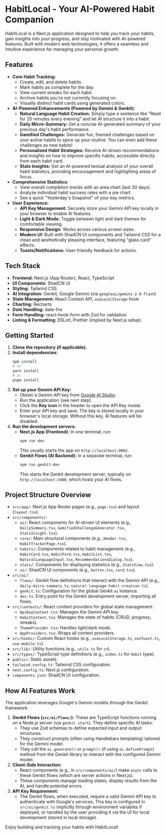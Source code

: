 # HabitLocal - Your AI-Powered Habit Companion

HabitLocal is a Next.js application designed to help you track your habits, gain insights into your progress, and stay motivated with AI-powered features. Built with modern web technologies, it offers a seamless and intuitive experience for managing your personal growth.

## Features

*   **Core Habit Tracking:**
    *   Create, edit, and delete habits.
    *   Mark habits as complete for the day.
    *   View current streaks for each habit.
    *   Archive habits you're not currently focusing on.
    *   Visually distinct habit cards using generated colors.
*   **AI-Powered Enhancements (Powered by Gemini & Genkit):**
    *   **Natural Language Habit Creation:** Simply type a sentence like "Read for 20 minutes every evening" and let AI structure it into a habit.
    *   **Daily Micro-Summary:** Get a concise AI-generated summary of your previous day's habit performance.
    *   **Gamified Challenges:** Generate fun, themed challenges based on your active habits to spice up your routine. You can even add these challenges as new habits!
    *   **Personalized Habit Strategies:** Receive AI-driven recommendations and insights on how to improve specific habits, accessible directly from each habit card.
    *   **Stats Insights:** Get an AI-powered textual analysis of your overall habit statistics, providing encouragement and highlighting areas of focus.
*   **Comprehensive Statistics:**
    *   View overall completion trends with an area chart (last 30 days).
    *   Analyze individual habit success rates with a pie chart.
    *   See a quick "Yesterday's Snapshot" of your key metrics.
*   **User Experience:**
    *   **API Key Management:** Securely store your Gemini API key locally in your browser to enable AI features.
    *   **Light & Dark Mode:** Toggle between light and dark themes for comfortable viewing.
    *   **Responsive Design:** Works across various screen sizes.
    *   **Modern UI:** Built with ShadCN UI components and Tailwind CSS for a clean and aesthetically pleasing interface, featuring "glass card" effects.
    *   **Toasts/Notifications:** User-friendly feedback for actions.

## Tech Stack

*   **Frontend:** Next.js (App Router), React, TypeScript
*   **UI Components:** ShadCN UI
*   **Styling:** Tailwind CSS
*   **AI Integration:** Genkit, Google Gemini (via `googleai/gemini-2.0-flash`)
*   **State Management:** React Context API, `useLocalStorage` hook
*   **Charting:** Recharts
*   **Date Handling:** date-fns
*   **Form Handling:** react-hook-form with Zod for validation
*   **Linting & Formatting:** ESLint, Prettier (implied by Next.js setup)

## Getting Started

1.  **Clone the repository (if applicable).**
2.  **Install dependencies:**
    ```bash
    npm install
    # or
    yarn install
    # or
    pnpm install
    ```
3.  **Set up your Gemini API Key:**
    *   Obtain a Gemini API key from [Google AI Studio](https://aistudio.google.com/app/apikey).
    *   Run the application (see next step).
    *   Click the **Key icon** in the header to open the API Key modal.
    *   Enter your API key and save. The key is stored locally in your browser's local storage. Without this key, AI features will be disabled.
4.  **Run the development servers:**
    *   **Next.js App (Frontend):** In one terminal, run:
        ```bash
        npm run dev
        ```
        This usually starts the app on `http://localhost:9002`.
    *   **Genkit Flows (AI Backend):** In a separate terminal, run:
        ```bash
        npm run genkit:dev
        ```
        This starts the Genkit development server, typically on `http://localhost:3400`, which hosts your AI flows.

## Project Structure Overview

*   `src/app/`: Next.js App Router pages (e.g., `page.tsx`) and layout (`layout.tsx`).
*   `src/components/`:
    *   `ai/`: React components for AI-driven UI elements (e.g., `DailySummary.tsx`, `GamifiedChallengeGenerator.tsx`, `StatsInsight.tsx`).
    *   `core/`: Main structural components (e.g., `Header.tsx`, `HabitTrackerPage.tsx`).
    *   `habits/`: Components related to habit management (e.g., `HabitCard.tsx`, `HabitForm.tsx`, `HabitList.tsx`, `NaturalLanguageInput.tsx`, `RecommendationsDialog.tsx`).
    *   `stats/`: Components for displaying statistics (e.g., `StatsView.tsx`).
    *   `ui/`: ShadCN UI components (e.g., `button.tsx`, `card.tsx`).
*   `src/ai/`:
    *   `flows/`: Genkit flow definitions that interact with the Gemini API (e.g., `daily-micro-summary.ts`, `natural-language-habit-creation.ts`).
    *   `genkit.ts`: Configuration for the global Genkit `ai` instance.
    *   `dev.ts`: Entry point for the Genkit development server, importing all flows.
*   `src/contexts/`: React context providers for global state management:
    *   `ApiKeyContext.tsx`: Manages the Gemini API key.
    *   `HabitContext.tsx`: Manages the state of habits (CRUD, progress, streaks).
    *   `ThemeProvider.tsx`: Handles light/dark mode.
    *   `AppProviders.tsx`: Wraps all context providers.
*   `src/hooks/`: Custom React hooks (e.g., `useLocalStorage.ts`, `useToast.ts`, `use-mobile.ts`).
*   `src/lib/`: Utility functions (e.g., `utils.ts` for `cn`).
*   `src/types/`: TypeScript type definitions (e.g., `index.ts` for `Habit` type).
*   `public/`: Static assets.
*   `tailwind.config.ts`: Tailwind CSS configuration.
*   `next.config.ts`: Next.js configuration.
*   `components.json`: ShadCN UI configuration.

## How AI Features Work

The application leverages Google's Gemini models through the Genkit framework:

1.  **Genkit Flows (`src/ai/flows/`):** These are TypeScript functions running on a Node.js server (via `genkit start`). They define specific AI tasks:
    *   They use Zod schemas to define expected input and output structures.
    *   They construct prompts (often using Handlebars templating) tailored for the Gemini model.
    *   They call the `ai.generate()` or `prompt()` (if using `ai.definePrompt`) method from the Genkit library to interact with the configured Gemini model.
2.  **Client-Side Interaction:**
    *   React components (e.g., in `src/components/ai/`) make `async` calls to these Genkit flows (which are server actions in Next.js).
    *   These components manage loading states, display results from the AI, and handle potential errors.
3.  **API Key Requirement:**
    *   The Genkit flows, when executed, require a valid Gemini API key to authenticate with Google's services. This key is configured in `src/ai/genkit.ts` implicitly through environment variables if deployed, or handled by the user providing it via the UI for local development (stored in local storage).

Enjoy building and tracking your habits with HabitLocal!
